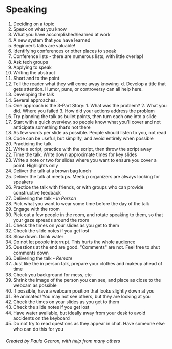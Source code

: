 # Speaking
1. Deciding on a topic
  1. Speak on what you know
  2. What you have accomplished/learned at work
  3. A new system that you have learned
  4. Beginner’s talks are valuable!
2. Identifying conferences or other places to speak
  1. Conference lists - there are numerous lists, with little overlap!
  2. Ask tech groups
3. Applying to speak
  1. Writing the abstract
  2. Short and to the point
  3. Tell the reader what they will come away knowing 	d. Develop a title that gets attention. Humor, puns, or controversy can all help here.
4. Developing the talk
  1. Several approaches.
  2. One approach is the 3-Part Story:
    1. What was the problem?
    2. What you did. Where you failed
    3. How did your actions address the problem
  3. Try planning the talk as bullet points, then turn each one into a slide
  4. Start with a quick overview, so people know what you’ll cover and not anticipate something that’s not there
  5. As few words per slide as possible. People should listen to you, not read
  6. Code can be useful, but simplify, and avoid entirely when possible
5. Practicing the talk
  1. Write a script, practice with the script, then throw the script away
  2. Time the talk. Write down approximate times for key slides
  3. Write a note or two for slides where you want to ensure you cover a point. Highlights only
  4. Deliver the talk at a brown bag lunch
  5. Deliver the talk at meetups. Meetup organizers are always looking for speakers
  6. Practice the talk with friends, or with groups who can provide constructive feedback
6. Delivering the talk - _In Person_
  1. Pick what you want to wear some time before the day of the talk
  2. Engage with the room
  3. Pick out a few people in the room, and rotate speaking to them, so that your gaze spreads around the room
  4. Check the times on your slides as you get to them
  5. Check the slide notes if you get lost
  6. Slow down. Drink water
  7. Do not let people interrupt. This hurts the whole audience
  8. Questions at the end are good. "Comments" are not. Feel free to shut comments down
7. Delivering the talk - _Remote_
  1. Just like the in person talk, prepare your clothes and makeup ahead of time
  2. Check you background for mess, etc
  3. Shrink the image of the person you can see, and place as close to the webcam as possible
  4. If possible, have a webcam position that looks slightly down at you
  5. Be animated! You may not see others, but they are looking at you
  6. Check the times on your slides as you get to them
  7. Check the slide notes if you get lost
  8. Have water available, but ideally away from your desk to avoid accidents on the keyboard
  9. Do not try to read questions as they appear in chat. Have someone else who can do this for you


  ###### Created by Paula Gearon, with help from many others

